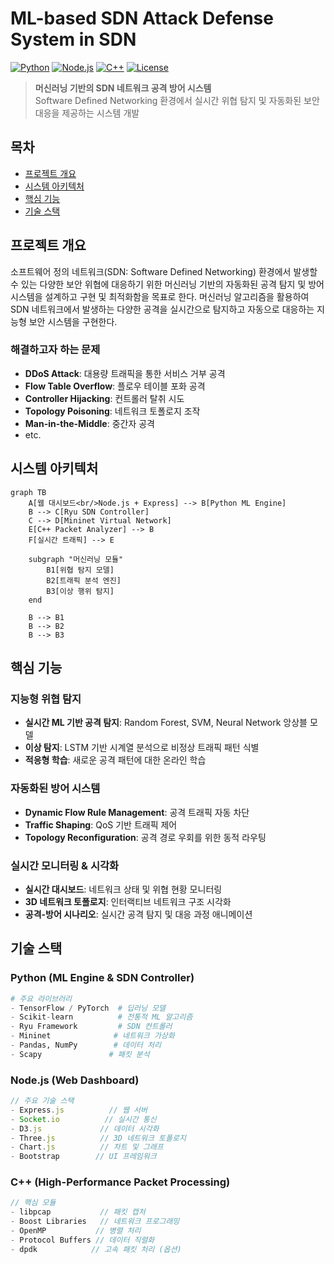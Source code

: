 # ML-based SDN Attack Defense System in SDN

[![Python](https://img.shields.io/badge/Python-3.8+-blue.svg)](https://www.python.org/)
[![Node.js](https://img.shields.io/badge/Node.js-16+-green.svg)](https://nodejs.org/)
[![C++](https://img.shields.io/badge/C++-17-red.svg)](https://isocpp.org/)
[![License](https://img.shields.io/badge/License-MIT-yellow.svg)](LICENSE)

> **머신러닝 기반의 SDN 네트워크 공격 방어 시스템**  
> Software Defined Networking 환경에서 실시간 위협 탐지 및 자동화된 보안 대응을 제공하는 시스템 개발

## 목차

- [프로젝트 개요](#-프로젝트-개요)
- [시스템 아키텍처](#️-시스템-아키텍처)
- [핵심 기능](#-핵심-기능)
- [기술 스택](#-기술-스택)

## 프로젝트 개요

소프트웨어 정의 네트워크(SDN: Software Defined Networking) 환경에서 발생할 수 있는 다양한 보안 위협에 대응하기 위한 머신러닝 기반의 자동화된 공격 탐지 및 방어 시스템을 설계하고 구현 및 최적화함을 목표로 한다. 머신러닝 알고리즘을 활용하여 SDN 네트워크에서 발생하는 다양한 공격을 실시간으로 탐지하고 자동으로 대응하는 지능형 보안 시스템을 구현한다.

### 해결하고자 하는 문제

- **DDoS Attack**: 대용량 트래픽을 통한 서비스 거부 공격
- **Flow Table Overflow**: 플로우 테이블 포화 공격
- **Controller Hijacking**: 컨트롤러 탈취 시도
- **Topology Poisoning**: 네트워크 토폴로지 조작
- **Man-in-the-Middle**: 중간자 공격
- etc.

## 시스템 아키텍처

```mermaid
graph TB
    A[웹 대시보드<br/>Node.js + Express] --> B[Python ML Engine]
    B --> C[Ryu SDN Controller]
    C --> D[Mininet Virtual Network]
    E[C++ Packet Analyzer] --> B
    F[실시간 트래픽] --> E
    
    subgraph "머신러닝 모듈"
        B1[위협 탐지 모델]
        B2[트래픽 분석 엔진]
        B3[이상 행위 탐지]
    end
    
    B --> B1
    B --> B2  
    B --> B3
```

## 핵심 기능

### 지능형 위협 탐지
- **실시간 ML 기반 공격 탐지**: Random Forest, SVM, Neural Network 앙상블 모델
- **이상 탐지**: LSTM 기반 시계열 분석으로 비정상 트래픽 패턴 식별
- **적응형 학습**: 새로운 공격 패턴에 대한 온라인 학습

### 자동화된 방어 시스템
- **Dynamic Flow Rule Management**: 공격 트래픽 자동 차단
- **Traffic Shaping**: QoS 기반 트래픽 제어
- **Topology Reconfiguration**: 공격 경로 우회를 위한 동적 라우팅

### 실시간 모니터링 & 시각화
- **실시간 대시보드**: 네트워크 상태 및 위협 현황 모니터링
- **3D 네트워크 토폴로지**: 인터랙티브 네트워크 구조 시각화
- **공격-방어 시나리오**: 실시간 공격 탐지 및 대응 과정 애니메이션

## 기술 스택

### Python (ML Engine & SDN Controller)
```python
# 주요 라이브러리
- TensorFlow / PyTorch  # 딥러닝 모델
- Scikit-learn          # 전통적 ML 알고리즘  
- Ryu Framework         # SDN 컨트롤러
- Mininet              # 네트워크 가상화
- Pandas, NumPy        # 데이터 처리
- Scapy               # 패킷 분석
```

### Node.js (Web Dashboard)
```javascript
// 주요 기술 스택
- Express.js          // 웹 서버
- Socket.io          // 실시간 통신
- D3.js             // 데이터 시각화
- Three.js          // 3D 네트워크 토폴로지
- Chart.js          // 차트 및 그래프
- Bootstrap        // UI 프레임워크
```

### C++ (High-Performance Packet Processing)
```cpp
// 핵심 모듈
- libpcap           // 패킷 캡처
- Boost Libraries   // 네트워크 프로그래밍
- OpenMP           // 병렬 처리
- Protocol Buffers // 데이터 직렬화
- dpdk            // 고속 패킷 처리 (옵션)
```

